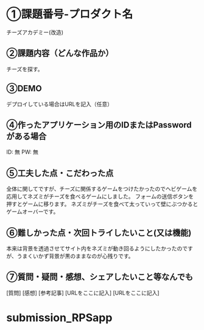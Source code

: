 # ①課題番号-プロダクト名
チーズアカデミー(改造)

## ②課題内容（どんな作品か）
チーズを探す。

## ③DEMO
デプロイしている場合はURLを記入（任意）

## ④作ったアプリケーション用のIDまたはPasswordがある場合
ID: 無
PW: 無
## ⑤工夫した点・こだわった点
全体に関してですが、チーズに関係するゲームをつけたかったのでヘビゲームを応用してネズミがチーズを食べるゲームにしました。
フォームの送信ボタンを押すとゲームに移ります。
ネズミがチーズを食べて太っていって壁にぶつかるとゲームオーバーです。


## ⑥難しかった点・次回トライしたいこと(又は機能)
本来は背景を透過させてサイト内をネズミが動き回るようにしたかったのですが、うまくいかず背景が黒のままなのが心残りです。

## ⑦質問・疑問・感想、シェアしたいこと等なんでも
[質問]
[感想]
[参考記事]
[URLをここに記入]
[URLをここに記入]
# submission_RPSapp
